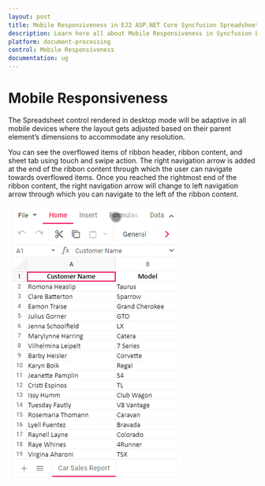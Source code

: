 ```yaml
---
layout: post
title: Mobile Responsiveness in EJ2 ASP.NET Core Syncfusion Spreadsheet Component
description: Learn here all about Mobile Responsiveness in Syncfusion EJ2 ASP.NET CORE Spreadsheet component of Syncfusion Essential JS 2 and more.
platform: document-processing
control: Mobile Responsiveness
documentation: ug
---
```



# Mobile Responsiveness 

The Spreadsheet control rendered in desktop mode will be adaptive in all mobile devices where the layout gets adjusted based on their parent element’s dimensions to accommodate any resolution.

You can see the overflowed items of ribbon header, ribbon content, and sheet tab using touch and swipe action. The right navigation arrow is added at the end of the ribbon content through which the user can navigate towards overflowed items. Once you reached the rightmost end of the ribbon content, the right navigation arrow will change to left navigation arrow through which you can navigate to the left of the ribbon content.

![Spreadsheet Adaptive Mode](./images/spreadsheet_adaptive_mode.gif)
